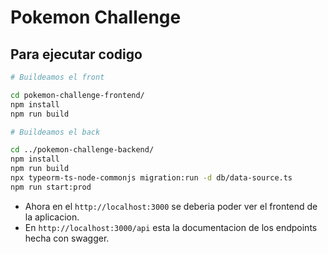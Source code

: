 # Pokemon Challenge

## Para ejecutar codigo

```bash
# Buildeamos el front

cd pokemon-challenge-frontend/
npm install
npm run build

# Buildeamos el back

cd ../pokemon-challenge-backend/
npm install
npm run build
npx typeorm-ts-node-commonjs migration:run -d db/data-source.ts
npm run start:prod
```

- Ahora en el `http://localhost:3000` se deberia poder ver el frontend de la aplicacion.
- En `http://localhost:3000/api` esta la documentacion de los endpoints hecha con swagger.